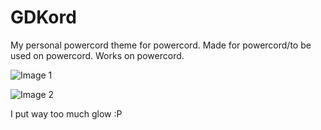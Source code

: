 # GDKord
My personal powercord theme for powercord. Made for powercord/to be used on powercord. Works on powercord.

![Image 1](https://imgur.com/9bTzDEH.png)

![Image 2](https://imgur.com/9zQ3J19.png)

I put way too much glow :P
